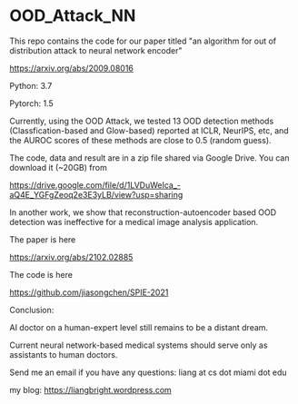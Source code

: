 # OOD_Attack_NN

This repo contains the code for our paper titled "an algorithm for out of distribution attack to neural network encoder"

https://arxiv.org/abs/2009.08016

Python: 3.7

Pytorch: 1.5

Currently, using the OOD Attack, we tested 13 OOD detection methods (Classfication-based and Glow-based) reported at ICLR, NeurIPS, etc, and the AUROC scores of these methods are close to 0.5 (random guess).

The code, data and result are in a zip file shared via Google Drive.
You can download it (~20GB) from 

https://drive.google.com/file/d/1LVDuWeIca_-aQ4E_YGFgZeoq2e3E3yLB/view?usp=sharing

In another work, we show that reconstruction-autoencoder based OOD detection was ineffective for a medical image analysis application.

The paper is here 

https://arxiv.org/abs/2102.02885

The code is here

https://github.com/jiasongchen/SPIE-2021


Conclusion:

AI doctor on a human-expert level still remains to be a distant dream. 

Current neural network-based medical systems should serve only as assistants to human doctors. 


Send me an email if you have any questions:  liang at cs dot miami dot edu

my blog: https://liangbright.wordpress.com
